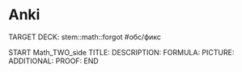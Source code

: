# Anki
TARGET DECK: stem::math::forgot #обс/фикс  

START
Math_TWO_side
TITLE: 
DESCRIPTION: 
FORMULA: 
PICTURE:
ADDITIONAL:
PROOF:
END